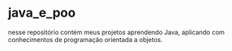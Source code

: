 # java_e_poo
nesse repositório contém meus projetos aprendendo Java, aplicando com conhecimentos de programação orientada a objetos.
